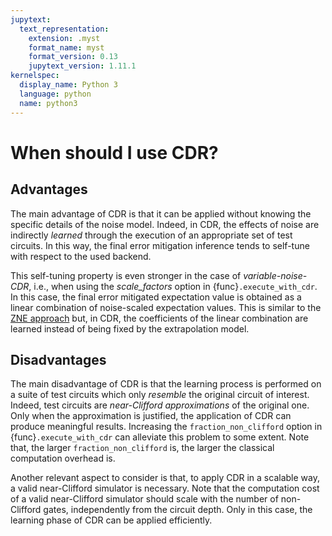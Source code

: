 ```yaml
---
jupytext:
  text_representation:
    extension: .myst
    format_name: myst
    format_version: 0.13
    jupytext_version: 1.11.1
kernelspec:
  display_name: Python 3
  language: python
  name: python3
---
```


# When should I use CDR?

## Advantages

The main advantage of CDR is that it can be applied without knowing the specific details of the noise
model. Indeed, in CDR, the effects of noise are indirectly _learned_ through the execution of an appropriate
set of test circuits. In this way, the final error mitigation inference tends to self-tune with respect
to the used backend.

This self-tuning property is even stronger in the case of _variable-noise-CDR_, i.e., when using the _scale_factors_ option
in {func}`.execute_with_cdr`. In this case, the final error mitigated expectation value is obtained
as a linear combination of noise-scaled expectation values. This is similar to the [ZNE approach](zne-5-theory.md) but, in CDR, 
the coefficients of the linear combination are learned instead of being fixed by the extrapolation model.


## Disadvantages

The main disadvantage of CDR is that the learning process is performed on a suite of test circuits which
only _resemble_ the original circuit of interest. Indeed, test circuits are _near-Clifford approximations_
of the original one. Only when the approximation is justified, the application of CDR can produce meaningful
results.
Increasing the `fraction_non_clifford` option in {func}`.execute_with_cdr` can alleviate this problem
to some extent. Note that, the larger `fraction_non_clifford` is, the larger the classical computation overhead is.

Another relevant aspect to consider is that, to apply CDR in a scalable way, a valid near-Clifford simulator
is necessary. Note that the computation cost of a valid near-Clifford simulator should scale with the number of non-Clifford
gates, independently from the circuit depth. Only in this case, the learning phase of CDR can be applied efficiently.
